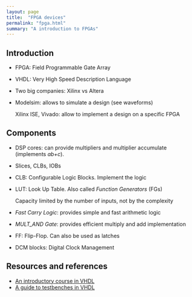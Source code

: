 ```yaml
---
layout: page
title:  "FPGA devices"
permalink: "fpga.html"
summary: "A introduction to FPGAs"
---
```


## Introduction
* FPGA: Field Programmable Gate Array
* VHDL: Very High Speed Description Language
* Two big companies: Xilinx vs Altera
* Modelsim: allows to simulate a design (see waveforms)

  Xilinx ISE, Vivado: allow to implement a design on a specific FPGA

## Components
* DSP cores: can provide multipliers and multiplier accumulate (implements
  *ab+c*).
* Slices, CLBs, IOBs
* CLB: Configurable Logic Blocks. Implement the logic
* LUT: Look Up Table. Also called *Function Generators* (FGs)

  Capacity limited by the number of inputs, not by the complexity
* *Fast Carry Logic*: provides simple and fast arithmetic logic
* *MULT_AND Gate*: provides efficient multiply and add implementation
* FF: Flip-Flop. Can also be used as latches
* DCM blocks: Digital Clock Management


## Resources and references
* [An introductory course in VHDL](https://seis.bristol.ac.uk/~eeidbp/courses/ECAD/index.htm)
* [A guide to testbenches in VHDL](https://vhdlguide.readthedocs.io/en/latest/vhdl/testbench.html)
